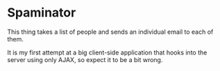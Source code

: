 Spaminator
==========

This thing takes a list of people and sends an individual email to each
of them.

It is my first attempt at a big client-side application that hooks into
the server using only AJAX, so expect it to be a bit wrong.
